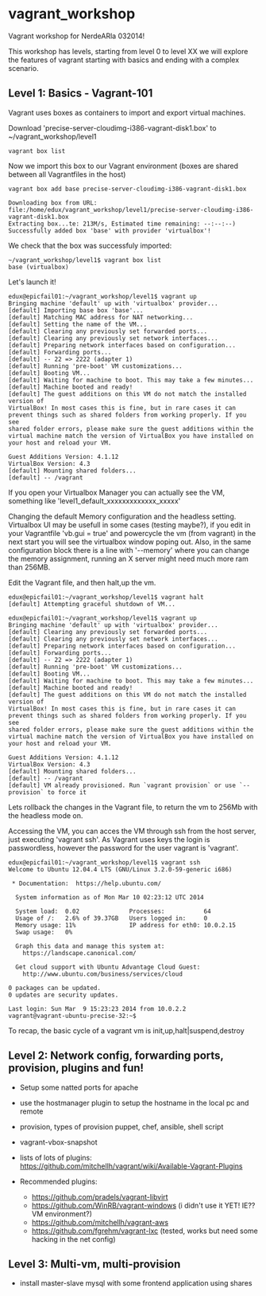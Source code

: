vagrant_workshop
================

Vagrant workshop for NerdeARla 032014!

This workshop has levels, starting from level 0 to level XX we will explore the features of vagrant starting with basics and ending with a complex scenario.


Level 1: Basics - Vagrant-101
----------------------------------------

Vagrant uses boxes as containers to import and export virtual machines. 

Download 'precise-server-cloudimg-i386-vagrant-disk1.box' to ~/vagrant_workshop/level1

    vagrant box list

Now we import this box to our Vagrant environment (boxes are shared between all Vagrantfiles in the host)

    vagrant box add base precise-server-cloudimg-i386-vagrant-disk1.box
    
    Downloading box from URL: file:/home/edux/vagrant_workshop/level1/precise-server-cloudimg-i386-vagrant-disk1.box
    Extracting box...te: 213M/s, Estimated time remaining: --:--:--)
    Successfully added box 'base' with provider 'virtualbox'!

We check that the box was successfuly imported:

    ~/vagrant_workshop/level1$ vagrant box list
    base (virtualbox)

Let's launch it!

    edux@epicfail01:~/vagrant_workshop/level1$ vagrant up
    Bringing machine 'default' up with 'virtualbox' provider...
    [default] Importing base box 'base'...
    [default] Matching MAC address for NAT networking...
    [default] Setting the name of the VM...
    [default] Clearing any previously set forwarded ports...
    [default] Clearing any previously set network interfaces...
    [default] Preparing network interfaces based on configuration...
    [default] Forwarding ports...
    [default] -- 22 => 2222 (adapter 1)
    [default] Running 'pre-boot' VM customizations...
    [default] Booting VM...
    [default] Waiting for machine to boot. This may take a few minutes...
    [default] Machine booted and ready!
    [default] The guest additions on this VM do not match the installed version of
    VirtualBox! In most cases this is fine, but in rare cases it can
    prevent things such as shared folders from working properly. If you see
    shared folder errors, please make sure the guest additions within the
    virtual machine match the version of VirtualBox you have installed on
    your host and reload your VM.

    Guest Additions Version: 4.1.12
    VirtualBox Version: 4.3
    [default] Mounting shared folders...
    [default] -- /vagrant

If you open your Virtualbox Manager you can actually see the VM, something like 'level1_default_xxxxxxxxxxxxx_xxxxx'

Changing the default Memory configuration and the headless setting. Virtualbox UI may be usefull in some cases (testing maybe?), if you edit in your Vagrantfile 'vb.gui = true' and powercycle the vm (from vagrant) in the next start you will see the virtualbox window poping out. Also, in the same configuration block there is a line with '--memory' where you can change the memory assignment, running an X server might need much more ram than 256MB.

Edit the Vagrant file, and then halt,up the vm.

    edux@epicfail01:~/vagrant_workshop/level1$ vagrant halt
    [default] Attempting graceful shutdown of VM...
    
    edux@epicfail01:~/vagrant_workshop/level1$ vagrant up
    Bringing machine 'default' up with 'virtualbox' provider...
    [default] Clearing any previously set forwarded ports...
    [default] Clearing any previously set network interfaces...
    [default] Preparing network interfaces based on configuration...
    [default] Forwarding ports...
    [default] -- 22 => 2222 (adapter 1)
    [default] Running 'pre-boot' VM customizations...
    [default] Booting VM...
    [default] Waiting for machine to boot. This may take a few minutes...
    [default] Machine booted and ready!
    [default] The guest additions on this VM do not match the installed version of
    VirtualBox! In most cases this is fine, but in rare cases it can
    prevent things such as shared folders from working properly. If you see
    shared folder errors, please make sure the guest additions within the
    virtual machine match the version of VirtualBox you have installed on
    your host and reload your VM.

    Guest Additions Version: 4.1.12
    VirtualBox Version: 4.3
    [default] Mounting shared folders...
    [default] -- /vagrant
    [default] VM already provisioned. Run `vagrant provision` or use `--provision` to force it

Lets rollback the changes in the Vagrant file, to return the vm to 256Mb with the headless mode on.

Accessing the VM, you can acces the VM through ssh from the host server, just executing 'vagrant ssh'. As Vagrant uses keys the login is passwordless, however the password for the user vagrant is 'vagrant'.

    edux@epicfail01:~/vagrant_workshop/level1$ vagrant ssh
    Welcome to Ubuntu 12.04.4 LTS (GNU/Linux 3.2.0-59-generic i686)

     * Documentation:  https://help.ubuntu.com/

      System information as of Mon Mar 10 02:23:12 UTC 2014

      System load:  0.02              Processes:           64
      Usage of /:   2.6% of 39.37GB   Users logged in:     0
      Memory usage: 11%               IP address for eth0: 10.0.2.15
      Swap usage:   0%

      Graph this data and manage this system at:
        https://landscape.canonical.com/

      Get cloud support with Ubuntu Advantage Cloud Guest:
        http://www.ubuntu.com/business/services/cloud

    0 packages can be updated.
    0 updates are security updates.

    Last login: Sun Mar  9 15:23:23 2014 from 10.0.2.2
    vagrant@vagrant-ubuntu-precise-32:~$ 


To recap, the basic cycle of a vagrant vm is init,up,halt|suspend,destroy



Level 2: Network config, forwarding ports, provision, plugins and fun!
-----------------------------------------------
- Setup some natted ports for apache
- use the hostmanager plugin to setup the hostname in the local pc and remote
- provision, types of provision puppet, chef, ansible, shell script
- vagrant-vbox-snapshot

- lists of lots of plugins: https://github.com/mitchellh/vagrant/wiki/Available-Vagrant-Plugins
- Recommended plugins:
    -   https://github.com/pradels/vagrant-libvirt
    -   https://github.com/WinRB/vagrant-windows (i didn't use it YET! IE??VM environment?)
    -   https://github.com/mitchellh/vagrant-aws
    -   https://github.com/fgrehm/vagrant-lxc (tested, works but need some hacking in the net config)





Level 3: Multi-vm, multi-provision
----------------------------------
- install master-slave mysql with some frontend application using shares